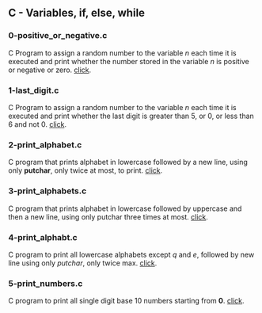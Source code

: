 ## C - Variables, if, else, while
### 0-positive_or_negative.c
C Program to assign a random number to the variable *n* each time it is executed and print whether the number stored in the variable *n* is positive or negative or zero. [click](https://github.com/chee-zaram/alx-low_level_programming/blob/main/0x01-variables_if_else_while/0-positive_or_negative.c).
### 1-last_digit.c
C Program to assign a random number to the variable *n* each time it is executed and print whether the last digit is greater than 5, or 0, or less than 6 and not 0. [click](https://github.com/chee-zaram/alx-low_level_programming/blob/main/0x01-variables_if_else_while/1-last_digit.c).
### 2-print_alphabet.c
C program that prints alphabet in lowercase followed by a new line, using only **putchar**, only twice at most, to print. [click](https://github.com/chee-zaram/alx-low_level_programming/blob/main/0x01-variables_if_else_while/2-print_alphabet.c).
### 3-print_alphabets.c
C program that prints alphabet in lowercase followed by uppercase and then a new line, using only putchar three times at most. [click](https://github.com/chee-zaram/alx-low_level_programming/blob/main/0x01-variables_if_else_while/3-print_alphabets.c).
### 4-print_alphabt.c
C program to print all lowercase alphabets except *q* and *e*, followed by new line using only *putchar*, only twice max. [click](https://github.com/chee-zaram/alx-low_level_programming/blob/main/0x01-variables_if_else_while/4-print_alphabt.c).
### 5-print_numbers.c
C program to print all single digit base 10 numbers starting from **0**. [click]().
